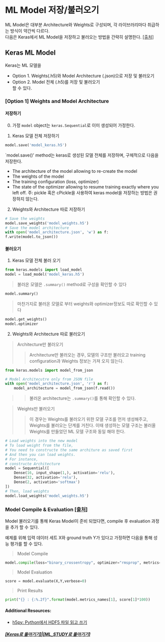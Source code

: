 # ML Model 저장/불러오기

ML Model은 대부분 Architecture와 Weights로 구성되며,
각 라이브러리마다 취급하는 방식이 약간씩 다르다. <br>
다음은 Keras에서 ML Model을 저장하고 불러오는 방법을 간략히 설명한다. [[출처]](https://jovianlin.io/saving-loading-keras-models/)

## Keras ML Model

Keras는 ML 모델을 <br>

- Option 1. Weights(.h5)와 Model Architecture (.json)으로 저장 및 불러오기 <br>
- Option 2. Model 전체 (.h5)를 저장 및 불러오기 <br>
  할 수 있다. <br>

### <b>[Option 1]</b> Weights and Model Architecture

#### 저장하기

0. 가정
   `model` object는 `keras.Sequential`로 이미 생성되어 가정한다.

1. Keras 모델 전체 저장하기

```python
model.save('model_keras.h5')
```

`model.save()' method는 keras로 생성된 모델 전체를 저장하며,
구체적으로 다음을 저장한다.

- The architecture of the model allowing to re-create the model
- The weights of the model
- The training configuration (loss, optimizer)
- The state of the optimizer allowing to resume training exactly where you left off.
  주: pickle 혹은 cPickle을 사용하여 keras model을 저장하는 방법은 권장하지 않는다.

2. Weights와 Architecture 따로 저장하기

```python
# Save the weights
model.save_weights('model_weights.h5')
# Save the model architecture
with open('model_architecture.json', 'w') as f:
f.write(model.to_json())
```

#### 불러오기

1. Keras 모델 전체 불러 오기

```python
from keras.models import load_model
model = load_model('model_keras.h5')
```

> 불러온 모델은 `.summary()` method로 구성을 확인할 수 있다

```python
model.summary()
```

> 마찬가지로 불러온 모델로 부터 weights와 optimizer정보도 따로 확인할 수 있다

```python
model.get_weights()
model.optimizer
```

2. Weights와 Architecture 따로 불러오기

> Architecture만 불러오기
>
> > Architecture만 불러오는 경우, 모델의 구조만 불러오고 training configuration과 Weights 정보는 가져 오지 않는다.

```python
from keras.models import model_from_json

# Model Architecutre only from JSON file
with open('model_architecture.json', 'r') as f:
    model_architecture = model_from_json(f.read())
```

> > 불러온 architecture는 `.summary()`를 통해 확인할 수 있다.

> Weights만 불러오기
>
> > 이 경우는 Weights를 불러오기 위한 모델 구조를 먼저 생성해주고, Weights를 불러오는 단계를 거친다. 이때 생성하는 모델 구조는 불러올 Weights를 만들었던 ML 모델 구조와 동일 해야 한다.

```python
# Load weights into the new model
# To load weight from the file,
# You need to constructe the same architure as saved first
# And then you can load weights.
# For instance,
# constructe Architecture
model = Sequential([
    Dense(16, input_shape(1,), activation='relu'),
    Dense(32, activation='relu'),
    Dense(2, activation='softmax')
])
# Then, load weights
model.load_weights('model_weights.h5')
```

### Model Compile & Evaluation [[출처]](https://3months.tistory.com/150)

Model 불러오기를 통해 Keras Model이 준비 되었다면, compile 후 evaluation 과정을 추가 할 수 있다.

예제를 위해 입력 데이터 세트 X와 ground truth Y가 있다고 가정하면 다음을 통해 성능 평가를 할 수 있다.

> Model Compile

```python
model.compile(loss="binary_crossentropy", optimizer="rmsprop", metrics=['accuracy'])
```

> Model Evaluation

```python
score = model.evaluate(X,Y,verbose=0)
```

> Print Results

```python
print("{} : {:%.2f}".format(model.metrics_names[1], score[1]*100))
```

#### Additional Resources:

- [h5py: Python에서 HDF5 파일 읽고 쓰기](https://www.christopherlovell.co.uk/blog/2016/04/27/h5py-intro.html)

##### [[Keras로 돌아기기]](https://github.com/elemag1414/Keras)|[[ML_STUDY로 돌아기기]](https://github.com/elemag1414/ML_STUDY)

